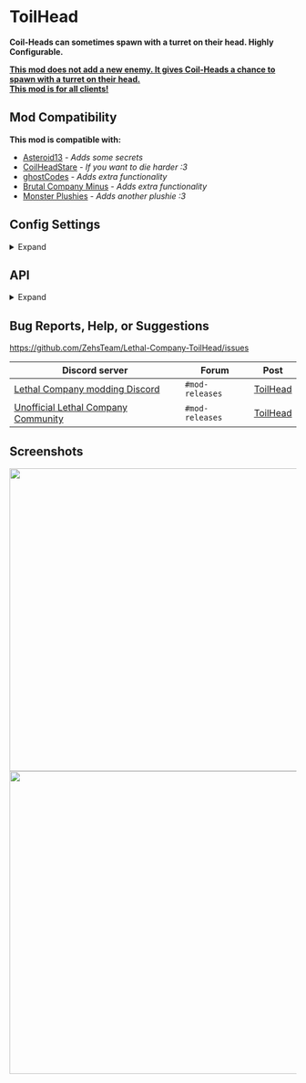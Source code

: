 # ToilHead
**Coil-Heads can sometimes spawn with a turret on their head. Highly Configurable.**

<ins><b>This mod does not add a new enemy. It gives Coil-Heads a chance to spawn with a turret on their head.</b></ins><br>
<ins><b>This mod is for all clients!</b></ins>

## Mod Compatibility
**This mod is compatible with:**
* [Asteroid13](https://thunderstore.io/c/lethal-company/p/Magic_Wesley/Asteroid13/) - *Adds some secrets*
* [CoilHeadStare](https://thunderstore.io/c/lethal-company/p/TwinDimensionalProductions/CoilHeadStare/) - *If you want to die harder :3*
* [ghostCodes](https://thunderstore.io/c/lethal-company/p/darmuh/ghostCodes/) - *Adds extra functionality*
* [Brutal Company Minus](https://thunderstore.io/c/lethal-company/p/DrinkableWater/Brutal_Company_Minus/) - *Adds extra functionality*
* [Monster Plushies](https://thunderstore.io/c/lethal-company/p/Scintesto/Monster_Plushies/) - *Adds another plushie :3*

## Config Settings
<details>
  <summary>Expand</summary>
<br>

* **Toil-Head Settings** are host only.
* **All Turret Settings** are synced with the host.

| General Settings | Setting type | Default value | Description |
| ----------- | ----------- | ----------- | ----------- |
| `EnableConfiguration` | `Boolean` | `false` | Enable if you want to use custom set config setting values. If disabled, the default config setting values will be used. |
| `ExtendedLogging` | `Boolean` | `false` | Enable extended logging. |

| Toil-Head Settings | Setting type | Default value | Description |
| ----------- | ----------- | ----------- | ----------- |
| `SpawnToilHeadPlayerRagdolls` | `Boolean` | `true` | If enabled, will spawn a Toil-Head player ragdoll when a player dies to a Toil-Head in any way. |
| `RealToilHeadPlayerRagdolls` | `Boolean` | `true` | If enabled, will spawn a real turret on the Toil-Head player ragdoll. |

| Toil-Head Settings | Setting type | Default value | Description |
| ----------- | ----------- | ----------- | ----------- |
|  |  | `PlanetName:MaxSpawnCount:SpawnChance,` |  |
| `CustomSpawnSettings` | `String` | `57 Asteroid-13:2:30,523 Ooblterra:3:80,` | Toil-Head spawn settings for modded moons. |

| Toil-Head Settings | Setting type | Default value | Description |
| ----------- | ----------- | ----------- | ----------- |
|  |  | `MaxSpawnCount,SpawnChance` |  |
| `OtherSpawnSettings` | `String` | `1,30` | Toil-Head default spawn settings for modded moons. |
| `LiquidationSpawnSettings` | `String` | `1,30` | Toil-Head spawn settings for 44-Liquidation. |
| `EmbrionSpawnSettings` | `String` | `1,20` | Toil-Head spawn settings for 5-Embrion. |
| `ArtificeSpawnSettings` | `String` | `2,70` | Toil-Head spawn settings for 68-Artifice. |
| `TitanSpawnSettings` | `String` | `2,50` | Toil-Head spawn settings for 8-Titan. |
| `DineSpawnSettings` | `String` | `1,45` | Toil-Head spawn settings for 7-Dine. |
| `RendSpawnSettings` | `String` | `1,40` | Toil-Head spawn settings for 85-Rend. |
| `AdamanceSpawnSettings` | `String` | `1,30` | Toil-Head spawn settings for 20-Adamance. |
| `MarchSpawnSettings` | `String` | `1,20` | Toil-Head spawn settings for 61-March. |
| `OffenseSpawnSettings` | `String` | `1,20` | Toil-Head spawn settings for 21-Offense. |
| `VowSpawnSettings` | `String` | `1,20` | Toil-Head spawn settings for 56-Vow. |
| `AssuranceSpawnSettings` | `String` | `1,20` | Toil-Head spawn settings for 220-Assurance. |
| `ExperimentationSpawnSettings` | `String` | `1,10` | Toil-Head spawn settings for 41-Experimentation. |

| Manti-Toil Settings | Setting type | Default value | Description |
| ----------- | ----------- | ----------- | ----------- |
| `MantiToilMaxSpawnCount` | `Int32` | `5` | Manti-Toil max spawn count. |
| `MantiToilSpawnChance` | `Int32` | `50` | The percent chance a Manticoil turns into a Manti-Toil. |

| Plushie Settings | Setting type | Default value | Description |
| ----------- | ----------- | ----------- | ----------- |
| `PlushieSpawnWeight` | `Int32` | `10` | Toil-Head plushie spawn chance weight. |
| `PlushieSpawnAllMoons` | `Boolean` | `true` | If true, the Toil-Head plushie will spawn on all moons. If false, the Toil-Head plushie will only spawn on moons set in the moons list. |
| `PlushieMoonSpawnList` | `String` | `Experimentation, Assurance, Vow, Offense, March, Adamance, Rend, Dine, Titan, Artifice, Embrion` | The list of moons the Toil-Head plushie will spawn on. |
| `PlushieCarryWeight` | `Int32` | `6` | Toil-Head plushie carry weight in pounds. |
| `PlushieMinValue` | `Int32` | `80` | Toil-Head plushie min scrap value. |
| `PlushieMaxValue` | `Int32` | `250` | Toil-Head plushie max scrap value. |

| Turret Settings | Setting type | Default value | Description |
| ----------- | ----------- | ----------- | ----------- |
| `TurretLostLOSDuration` | `Single` | `0.75` | The duration until the turret loses the target player when not in line of sight. |
| `TurretRotationRange` | `Single` | `75` | The rotation range of the turret in degrees. |
| `TurretCodeAccessCooldownDuration` | `Single` | `7` | The duration of the turret being disabled from the terminal in seconds. |

| Turret Detection Settings | Setting type | Default value | Description |
| ----------- | ----------- | ----------- | ----------- |
| `TurretDetectionRotation` | `Boolean` | `false` | If enabled, the turret will rotate when searching for players. |
| `TurretDetectionRotationSpeed` | `Single` | `28` | The rotation speed of the turret when in detection state. |

| Turret Charging Settings | Setting type | Default value | Description |
| ----------- | ----------- | ----------- | ----------- |
| `TurretChargingDuration` | `Single` | `2` | The duration of the turret charging state. |
| `TurretChargingRotationSpeed` | `Single` | `95` | The rotation speed of the turret when in charging state. |

| Turret Firing Settings | Setting type | Default value | Description |
| ----------- | ----------- | ----------- | ----------- |
| `TurretFiringRotationSpeed` | `Single` | `95` | The rotation speed of the turret when in firing state. |

| Turret Berserk Settings | Setting type | Default value | Description |
| ----------- | ----------- | ----------- | ----------- |
| `TurretBerserkDuration` | `Single` | `9` | The duration of the turret berserk state. |
| `TurretBerserkRotationSpeed` | `Single` | `77` | The rotation speed of the turret when in berserk state. |

</details>

## API
<details>
  <summary>Expand</summary>
<br>

https://github.com/ZehsTeam/Lethal-Company-ToilHead/blob/master/ToilHead/Api.cs
```cs
// This is for all enemy turret pairs.
public static Dictionary<NetworkObject, NetworkObject> enemyTurretPairs { get; }

// Toil-Head spawn count.
public static int spawnCount { get; }

// If enabled, will force any spawned Coil-Heads to become Toil-Heads.
// This will get reset automatically when the day ends.
public static bool forceSpawns { get; set; }

// If set to any value above -1, will temporarily override the Toil-Head max spawn count.
// This will get reset automatically when the day ends.
public static int forceMaxSpawnCount { get; set; }

// This must only be called on the Host/Server.
// Only accepts an EnemyAI instance where the EnemyType.enemyName is "Spring".
// Returns true if successful.
public static bool SetToilHeadOnServer(EnemyAI enemyAI) { }

// Manti-Toil spawn count.
public static int mantiToilSpawnCount { get; }

// If enabled, will force any spawned Manticoils to become Manti-Toils.
// This will get reset automatically when the day ends.
public static bool forceMantiToilSpawns { get; set; }

// If set to any value above -1, will temporarily override the Manti-Toil max spawn count.
// This will get reset automatically when the day ends.
public static int forceMantiToilMaxSpawnCount { get; set; }

// This must only be called on the Host/Server.
// Only accepts an EnemyAI instance where the EnemyType.enemyName is "Manticoil".
// Returns true if successful.
public static bool SetMantiToilOnServer(EnemyAI enemyAI) { }
```

</details>

## Bug Reports, Help, or Suggestions
https://github.com/ZehsTeam/Lethal-Company-ToilHead/issues

| Discord server | Forum | Post |
| ----------- | ----------- | ----------- |
| [Lethal Company modding Discord](https://discord.gg/XeyYqRdRGC) | `#mod-releases` | [ToilHead](https://discord.com/channels/1168655651455639582/1207108508298911834) |
| [Unofficial Lethal Company Community](https://discord.gg/nYcQFEpXfU) | `#mod-releases` | [ToilHead](https://discord.com/channels/1169792572382773318/1207108696589606932) |

## Screenshots
<div>
    <img src="https://i.imgur.com/2wvuDcg.jpeg" width="531px">
    <img src="https://i.imgur.com/dXMbu6m.jpeg" width="531px">
</div>